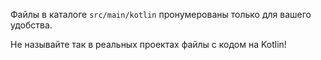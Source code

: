 Файлы в каталоге `src/main/kotlin` пронумерованы только для вашего удобства.

Не называйте так в реальных проектах файлы с кодом на Kotlin! 
